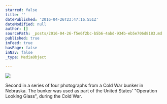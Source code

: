 ```yaml
---
starred: false
title: ''
datePublished: '2016-04-26T23:47:16.551Z'
dateModified: null
author: []
sourcePath: _posts/2016-04-26-f5e6f2bc-b5b6-4abd-934b-eb5e706d8183.md
published: true
inFeed: true
hasPage: false
inNav: false
_type: MediaObject

---
```

![](https://the-grid-user-content.s3-us-west-2.amazonaws.com/f49eba25-747b-4c7b-933e-d983eb9900d8.jpg)

Second in a series of four photographs from a Cold War bunker in Nebraska. The bunker was used as part of the United States' "Operation Looking Glass", during the Cold War.